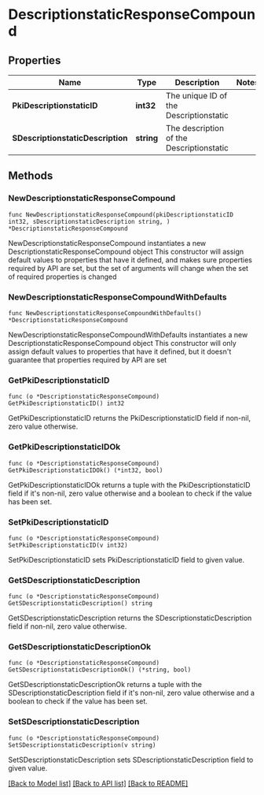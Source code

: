# DescriptionstaticResponseCompound

## Properties

Name | Type | Description | Notes
------------ | ------------- | ------------- | -------------
**PkiDescriptionstaticID** | **int32** | The unique ID of the Descriptionstatic | 
**SDescriptionstaticDescription** | **string** | The description of the Descriptionstatic | 

## Methods

### NewDescriptionstaticResponseCompound

`func NewDescriptionstaticResponseCompound(pkiDescriptionstaticID int32, sDescriptionstaticDescription string, ) *DescriptionstaticResponseCompound`

NewDescriptionstaticResponseCompound instantiates a new DescriptionstaticResponseCompound object
This constructor will assign default values to properties that have it defined,
and makes sure properties required by API are set, but the set of arguments
will change when the set of required properties is changed

### NewDescriptionstaticResponseCompoundWithDefaults

`func NewDescriptionstaticResponseCompoundWithDefaults() *DescriptionstaticResponseCompound`

NewDescriptionstaticResponseCompoundWithDefaults instantiates a new DescriptionstaticResponseCompound object
This constructor will only assign default values to properties that have it defined,
but it doesn't guarantee that properties required by API are set

### GetPkiDescriptionstaticID

`func (o *DescriptionstaticResponseCompound) GetPkiDescriptionstaticID() int32`

GetPkiDescriptionstaticID returns the PkiDescriptionstaticID field if non-nil, zero value otherwise.

### GetPkiDescriptionstaticIDOk

`func (o *DescriptionstaticResponseCompound) GetPkiDescriptionstaticIDOk() (*int32, bool)`

GetPkiDescriptionstaticIDOk returns a tuple with the PkiDescriptionstaticID field if it's non-nil, zero value otherwise
and a boolean to check if the value has been set.

### SetPkiDescriptionstaticID

`func (o *DescriptionstaticResponseCompound) SetPkiDescriptionstaticID(v int32)`

SetPkiDescriptionstaticID sets PkiDescriptionstaticID field to given value.


### GetSDescriptionstaticDescription

`func (o *DescriptionstaticResponseCompound) GetSDescriptionstaticDescription() string`

GetSDescriptionstaticDescription returns the SDescriptionstaticDescription field if non-nil, zero value otherwise.

### GetSDescriptionstaticDescriptionOk

`func (o *DescriptionstaticResponseCompound) GetSDescriptionstaticDescriptionOk() (*string, bool)`

GetSDescriptionstaticDescriptionOk returns a tuple with the SDescriptionstaticDescription field if it's non-nil, zero value otherwise
and a boolean to check if the value has been set.

### SetSDescriptionstaticDescription

`func (o *DescriptionstaticResponseCompound) SetSDescriptionstaticDescription(v string)`

SetSDescriptionstaticDescription sets SDescriptionstaticDescription field to given value.



[[Back to Model list]](../README.md#documentation-for-models) [[Back to API list]](../README.md#documentation-for-api-endpoints) [[Back to README]](../README.md)


